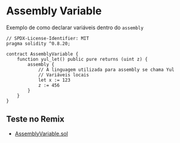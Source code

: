 # Assembly Variable

Exemplo de como declarar variáveis dentro do `assembly`

```solidity
// SPDX-License-Identifier: MIT
pragma solidity ^0.8.20;

contract AssemblyVariable {
    function yul_let() public pure returns (uint z) {
        assembly {
            // A linguagem utilizada para assembly se chama Yul
            // Variáveis locais
            let x := 123
            z := 456
        }
    }
}
```

## Teste no Remix

- [AssemblyVariable.sol](https://remix.ethereum.org/#code=Ly8gU1BEWC1MaWNlbnNlLUlkZW50aWZpZXI6IE1JVApwcmFnbWEgc29saWRpdHkgXjAuOC4yMDsKCmNvbnRyYWN0IEFzc2VtYmx5VmFyaWFibGUgewogICAgZnVuY3Rpb24geXVsX2xldCgpIHB1YmxpYyBwdXJlIHJldHVybnMgKHVpbnQgeikgewogICAgICAgIGFzc2VtYmx5IHsKICAgICAgICAgICAgLy8gQSBsaW5ndWFnZW0gdXRpbGl6YWRhIHBhcmEgYXNzZW1ibHkgc2UgY2hhbWEgWXVsCiAgICAgICAgICAgIC8vIFZhcmlhdmVpcyBsb2NhaXMKICAgICAgICAgICAgbGV0IHggOj0gMTIzCiAgICAgICAgICAgIHogOj0gNDU2CiAgICAgICAgfQogICAgfQp9=&version=soljson-v0.8.20+commit.a1b79de6.js)